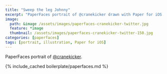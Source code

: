 ```yaml
---
title: "Sweep the leg Johnny"
excerpt: "PaperFaces portrait of @cranekicker drawn with Paper for iOS on an iPad."
image: 
  path: &image /assets/images/paperfaces-cranekicker-twitter.jpg 
  feature: *image
  thumbnail: /assets/images/paperfaces-cranekicker-twitter-150.jpg
categories: [paperfaces]
tags: [portrait, illustration, Paper for iOS]
---
```


PaperFaces portrait of [@cranekicker](https://twitter.com/cranekicker).

{% include_cached boilerplate/paperfaces.md %}
